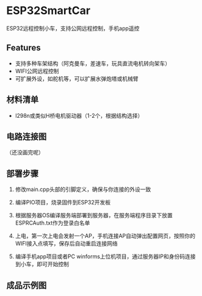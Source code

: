 # ESP32SmartCar
ESP32远程控制小车，支持公网远程控制，手机app遥控

## Features

- 支持多种车架结构（阿克曼车，差速车，玩具直流电机转向架车）
- WIFI公网远程控制
- 可扩展外设，如舵机等，可以扩展水弹炮塔或机械臂

## 材料清单

- l298n或类似H桥电机驱动器（1-2个，根据结构选择）

## 电路连接图

（还没画完呢）

## 部署步骤

1. 修改main.cpp头部的引脚定义，确保与你连接的外设一致

2. 编译PIO项目，烧录固件到ESP32开发板
   
3. 根据服务器OS编译服务端部署到服务器，在服务端程序目录下放置ESPRCAuth.txt作为登录白名单

4. 上电，第一次上电会发射一个AP，手机连接AP自动弹出配置网页，按照你的WIFI接入点填写，保存后自动重启连接网络

5. 编译手机app项目或者PC winforms上位机项目，通过服务器IP和身份码连接到小车，即可开始控制

## 成品示例图

